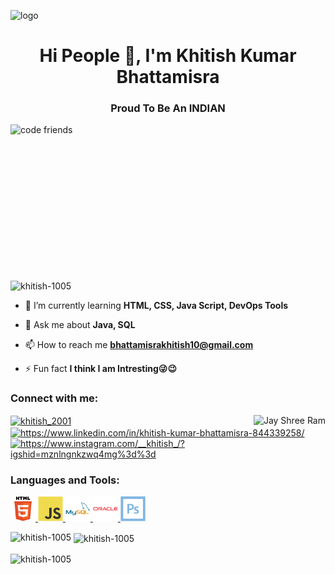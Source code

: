 ![logo](https://hackernoon.com/hn-images/1*ck6cRbbe3uaelEG2JPsIMw.gif)

<h1 align="center">Hi People 👋, I'm Khitish Kumar Bhattamisra</h1>
<h3 align="center">Proud To Be An INDIAN</h3>

<img align="right" alt="code friends" width="600" height="250" src="https://media.tenor.com/jkOCtI7TwRIAAAAd/sworsy-code.gif">
<p align="left"> <img src="https://komarev.com/ghpvc/?username=khitish-1005&label=Profile%20views&color=0e75b6&style=flat" alt="khitish-1005" /> </p>

- 🌱 I’m currently learning **HTML, CSS, Java Script, DevOps Tools**

- 💬 Ask me about **Java, SQL**

- 📫 How to reach me **bhattamisrakhitish10@gmail.com**

- ⚡ Fun fact **I think I am Intresting😜😉**

<h3 align="left">Connect with me:</h3>
<img align="right" alt="Jay Shree Ram" src="https://www.google.com/url?sa=i&url=https%3A%2F%2Fin.pinterest.com%2Fpin%2Fjai-shri-ram-in-2023--1135047912314057525%2F&psig=AOvVaw2PFPrjpOPYDNytuv47pAMu&ust=1692547822486000&source=images&cd=vfe&opi=89978449&ved=0CBAQjRxqFwoTCKiYnp2O6YADFQAAAAAdAAAAABAR">
<p align="left">
<a href="https://twitter.com/khitish_2001" target="blank"><img align="center" src="https://raw.githubusercontent.com/rahuldkjain/github-profile-readme-generator/master/src/images/icons/Social/twitter.svg" alt="khitish_2001" height="30" width="40" /></a>
<a href="https://linkedin.com/in/https://www.linkedin.com/in/khitish-kumar-bhattamisra-844339258/" target="blank"><img align="center" src="https://raw.githubusercontent.com/rahuldkjain/github-profile-readme-generator/master/src/images/icons/Social/linked-in-alt.svg" alt="https://www.linkedin.com/in/khitish-kumar-bhattamisra-844339258/" height="30" width="40" /></a>
<a href="https://instagram.com/https://www.instagram.com/__khitish_/?igshid=mznlngnkzwq4mg%3d%3d" target="blank"><img align="center" src="https://raw.githubusercontent.com/rahuldkjain/github-profile-readme-generator/master/src/images/icons/Social/instagram.svg" alt="https://www.instagram.com/__khitish_/?igshid=mznlngnkzwq4mg%3d%3d" height="30" width="40" /></a>
</p>

<h3 align="left">Languages and Tools:</h3>
<p align="left"> <a href="https://www.w3.org/html/" target="_blank" rel="noreferrer"> <img src="https://raw.githubusercontent.com/devicons/devicon/master/icons/html5/html5-original-wordmark.svg" alt="html5" width="40" height="40"/> </a> <a href="https://developer.mozilla.org/en-US/docs/Web/JavaScript" target="_blank" rel="noreferrer"> <img src="https://raw.githubusercontent.com/devicons/devicon/master/icons/javascript/javascript-original.svg" alt="javascript" width="40" height="40"/> </a> <a href="https://www.mysql.com/" target="_blank" rel="noreferrer"> <img src="https://raw.githubusercontent.com/devicons/devicon/master/icons/mysql/mysql-original-wordmark.svg" alt="mysql" width="40" height="40"/> </a> <a href="https://www.oracle.com/" target="_blank" rel="noreferrer"> <img src="https://raw.githubusercontent.com/devicons/devicon/master/icons/oracle/oracle-original.svg" alt="oracle" width="40" height="40"/> </a> <a href="https://www.photoshop.com/en" target="_blank" rel="noreferrer"> <img src="https://raw.githubusercontent.com/devicons/devicon/master/icons/photoshop/photoshop-line.svg" alt="photoshop" width="40" height="40"/> </a> </p>

<p><img align="left" src="https://github-readme-stats.vercel.app/api/top-langs?username=khitish-1005&show_icons=true&locale=en&layout=compact" alt="khitish-1005" /></p>

<p>&nbsp;<img align="center" src="https://github-readme-stats.vercel.app/api?username=khitish-1005&show_icons=true&locale=en" alt="khitish-1005" /></p>

<p><img align="center" src="https://github-readme-streak-stats.herokuapp.com/?user=khitish-1005&" alt="khitish-1005" /></p>
